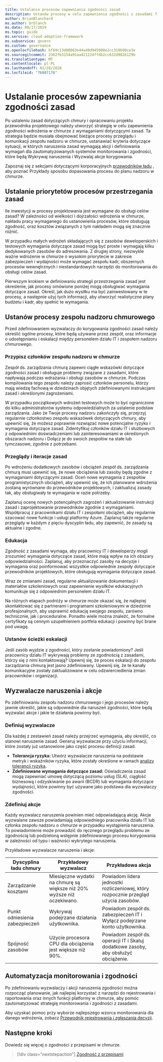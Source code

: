 ```yaml
---
title: Ustalanie procesów zapewniania zgodności zasad
description: Ustanów procesy w celu zapewnienia zgodności z zasadami firmowymi.
author: BrianBlanchard
ms.author: brblanch
ms.date: 09/17/2019
ms.topic: guide
ms.service: cloud-adoption-framework
ms.subservice: govern
ms.custom: governance
ms.openlocfilehash: bf69c13d80063e44a49d945908e2cc319b90ce3e
ms.sourcegitcommit: 2362fb3154a91aa421224ffdb2cc632d982b129b
ms.translationtype: MT
ms.contentlocale: pl-PL
ms.lasthandoff: 01/28/2020
ms.locfileid: "76807176"
---
```

<!-- markdownlint-disable MD026 -->

# <a name="establish-policy-adherence-processes"></a>Ustalanie procesów zapewniania zgodności zasad

Po ustaleniu zasad dotyczących chmury i opracowaniu projektu przewodnika projektowego należy utworzyć strategię w celu zapewnienia zgodności wdrożenia w chmurze z wymaganiami dotyczącymi zasad. Ta strategia będzie musiała obejmować bieżące procesy przeglądu i komunikacji zespołu nadzoru w chmurze, ustanawiać kryteria dotyczące sytuacji, w których naruszenia zasad wymagają akcji i definiowania wymagań dla zautomatyzowanych systemów monitorowania i zgodności, które będą Wykrywaj naruszenia i Wyzwalaj akcje korygowania.

Zapoznaj się z sekcjami dotyczącymi korporacyjnych [przewodników ładu](../guides/index.md) , aby poznać Przykłady sposobu dopasowania procesu do planu nadzoru w chmurze.

## <a name="prioritize-policy-adherence-processes"></a>Ustalanie priorytetów procesów przestrzegania zasad

Ile inwestycji w procesy projektowania jest wymagane do obsługi celów zasad? W zależności od wielkości i dojrzałości wdrożenia w chmurze, nakładu pracy wymaganego do ustanowienia procesów, które obsługują zgodność, oraz kosztów związanych z tym nakładem mogą się znacznie różnić.

W przypadku małych wdrożeń składających się z zasobów deweloperskich i testowych wymagania dotyczące zasad mogą być proste i wymagają kilku dedykowanych zasobów do adresowania. Z drugiej strony, niezwykle ważne wdrożenie w chmurze o wysokim priorytecie w zakresie zabezpieczeń i wydajności może wymagać zespołu kadr, obszernych procesów wewnętrznych i niestandardowych narzędzi do monitorowania do obsługi celów zasad.

Pierwszym krokiem w definiowaniu strategii przestrzegania zasad jest określenie, jak procesy omówione poniżej mogą obsługiwać wymagania dotyczące zasad. Określ, jak dużo wysiłku ma być zainwestowany w te procesy, a następnie użyj tych informacji, aby utworzyć realistyczne plany budżetu i kadr, aby spełnić te wymagania.

## <a name="establish-cloud-governance-team-processes"></a>Ustanów procesy zespołu nadzoru chmurowego

Przed zdefiniowaniem wyzwalaczy do korygowania zgodności zasad należy określić ogólne procesy, które będą używane przez zespół, oraz informacje o udostępnianiu i eskalacji między personelem działu IT i zespołem nadzoru chmurowego.

### <a name="assign-cloud-governance-team-members"></a>Przypisz członków zespołu nadzoru w chmurze

Zespół ds. zarządzania chmurą zapewni ciągłe wskazówki dotyczące zgodności zasad i obsługuje problemy związane z zasadami, które napływają podczas wdrażania i obsługi zasobów w chmurze. Podczas kompilowania tego zespołu należy zaprosić członków personelu, którzy mają wiedzę fachową w dziedzinach objętych zdefiniowanymi instrukcjami zasad i określonymi zagrożeniami.

W przypadku początkowych wdrożeń testowych może to być ograniczone do kilku administratorów systemu odpowiedzialnych za ustalenie podstaw zarządzania. Jako że Twoje procesy nadzoru zakończyły się, przejrzyj regularnie członkostwo zespołu wskazówek dotyczących chmury, aby upewnić się, że możesz poprawnie rozwiązać nowe potencjalne ryzyko i wymagania dotyczące zasad. Zidentyfikuj członków działu IT i służbowych z odpowiednimi doświadczeniami lub zainteresowaniami w określonych obszarach nadzoru i Dołącz je do swoich zespołów na stałe lub tymczasowe, zgodnie z potrzebami.

### <a name="reviews-and-policy-iteration"></a>Przeglądy i iteracje zasad

Po wdrożeniu dodatkowych zasobów i obciążeń zespół ds. zarządzania chmurą musi upewnić się, że nowe obciążenia lub zasoby będą zgodne z wymaganiami dotyczącymi zasad. Oceń nowe wymagania z zespołów programistycznych obciążeń, aby upewnić się, że ich planowane wdrożenia zostaną wyrównane do przewodników projektowych, i zaktualizuj zasady tak, aby obsługiwały te wymagania w razie potrzeby.

Zaplanuj ocenę nowych potencjalnych zagrożeń i aktualizowanie instrukcji zasad i zaprojektowanie przewodników zgodnie z wymaganiami. Współpracuj z pracownikami działu IT i zespołami obciążeń, aby regularnie szacować nowe funkcje i usługi platformy Azure. Zaplanuj także regularne przeglądy w każdym z pięciu dyscyplin ładu, aby zapewnić, że zasady są aktualne i zgodne.

### <a name="education"></a>Edukacja

Zgodność z zasadami wymaga, aby pracownicy IT i deweloperzy mogli zrozumieć wymagania dotyczące zasad, które mają wpływ na ich obszary odpowiedzialności. Zaplanuj, aby przeznaczyć zasoby na decyzje i wymagania oraz poinformować wszystkie odpowiednie zespoły dotyczące przewodników projektowych, które obsługują wymagania dotyczące zasad.

Wraz ze zmianami zasad, regularne aktualizowanie dokumentacji i materiałów szkoleniowych oraz zapewnienie wysiłków edukacyjnych komunikuje się z odpowiednim personelem działu IT.

Na różnych etapach podróży w chmurze może okazać się, że najlepiej skontaktować się z partnerami i programami szkoleniowymi w dziedzinie profesjonalnych, aby usprawnić edukację swojego zespołu, zarówno technicznie, jak i proceduralne. Ponadto wiele można znaleźć, że formalne certyfikaty są cennym uzupełnieniem portfela edukacji i powinny być brane pod uwagę.

### <a name="establish-escalation-paths"></a>Ustanów ścieżki eskalacji

Jeśli zasób wyjdzie z zgodności, który zostanie powiadomiony? Jeśli pracownicy działu IT wykrywają problemy ze zgodnością z zasadami, którzy się z nimi kontaktowają? Upewnij się, że proces eskalacji do zespołu zarządzania chmurą jest jasno zdefiniowany. Upewnij się, że te kanały komunikacyjne zostały zaktualizowane w celu odzwierciedlenia zmian pracowników i organizacji.

## <a name="violation-triggers-and-actions"></a>Wyzwalacze naruszenia i akcje

Po zdefiniowaniu zespołu nadzoru chmurowego i jego procesów należy jawnie określić, jakie są odpowiednie dla naruszeń zgodności, które będą wyzwalać akcje i jakie te działania powinny być.

### <a name="define-triggers"></a>Definiuj wyzwalacze

Dla każdej z zestawień zasad należy przejrzeć wymagania, aby określić, co stanowi naruszenie zasad. Generuj wyzwalacze przy użyciu informacji, które zostały już ustanowione jako część procesu definicji zasad.

- **Tolerancja ryzyka:** Utwórz wyzwalacze naruszenia na podstawie metryk i wskaźników ryzyka, które zostały określone w ramach [analizy tolerancji ryzyka](./risk-tolerance.md).
- **Zdefiniowane wymagania dotyczące zasad:** Oświadczenia zasad mogą zapewniać umowę dotyczącą poziomu usług (SLA), ciągłość biznesową i odzyskiwanie po awarii (BCDR) lub wymagania dotyczące wydajności, które powinny być używane jako podstawa dla wyzwalaczy zgodności.

### <a name="define-actions"></a>Zdefiniuj akcje

Każdy wyzwalacz naruszenia powinien mieć odpowiadającą akcję. Akcje wyzwalane zawsze powiadamiają odpowiedniego pracownika działu IT lub członka zespołu nadzoru o chmurze w przypadku wystąpienia naruszenia. To powiadomienie może prowadzić do ręcznego przeglądu problemu ze zgodnością lub podzieloną wstępnie zdefiniowanego procesu korygowania w zależności od typu i ważności wykrytego naruszenia.

Przykładowe wyzwalacze naruszenia i akcje:

| Dyscyplina ładu chmury | Przykładowy wyzwalacz | Przykładowa akcja |
|-----------------------------|----------------|---------------|
| Zarządzanie kosztami | Miesięczne wydatki na chmurę są większe niż 20% wyższe niż oczekiwano. | Powiadom lidera jednostki rozliczeniowej, który rozpocznie przegląd użycia zasobów. |
| Punkt odniesienia zabezpieczeń | Wykrywaj podejrzane działania użytkownika. | Powiadom zespół ds. zabezpieczeń IT i Wyłącz podejrzane konto użytkownika. |
| Spójność zasobów | Użycie procesora CPU dla obciążenia jest większe niż 90%. | Powiadom zespół ds. operacji IT i Skaluj dodatkowe zasoby, aby obsłużyć obciążenie. |

## <a name="automation-of-monitoring-and-compliance"></a>Automatyzacja monitorowania i zgodności

Po zdefiniowaniu wyzwalaczy i akcji naruszenia zgodności można rozpocząć planowanie, jak najlepiej korzystać z narzędzi do rejestrowania i raportowania oraz innych funkcji platformy w chmurze, aby pomóc zautomatyzować strategię monitorowania i zgodności z zasadami.

Aby uzyskać pomoc przy wyborze najlepszego wzorca monitorowania dla danego wdrożenia, zobacz [Przewodnik rejestrowania i zgłaszania decyzji](../../decision-guides/logging-and-reporting/index.md).

## <a name="next-steps"></a>Następne kroki

Dowiedz się więcej o zgodności z przepisami w chmurze.

> [!div class="nextstepaction"]
> [Zgodność z przepisami](./regulatory-compliance.md)
